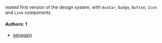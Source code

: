 reated first version of the design system, with `Avatar`, `Badge`, `Button`, `Icon` and `Link` components.

#### Authors: 1

- [genagain](https://github.com/genagain)

